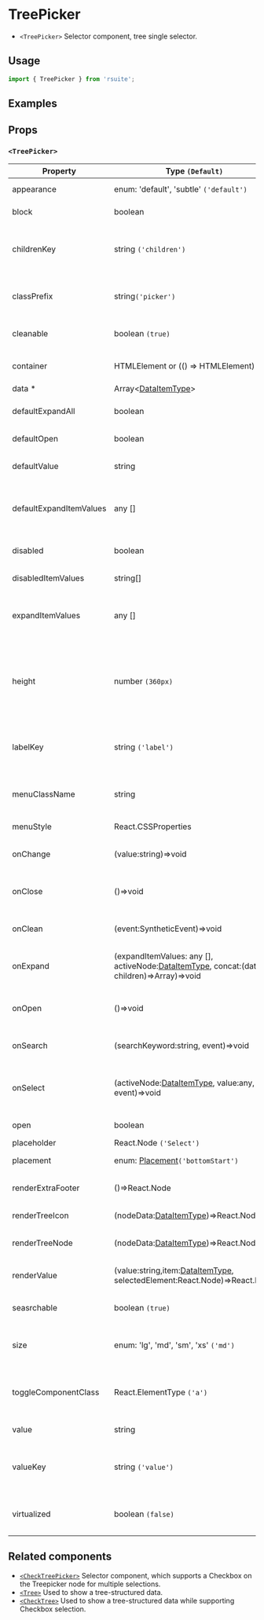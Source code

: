 # TreePicker

- `<TreePicker>` Selector component, tree single selector.

## Usage

```js
import { TreePicker } from 'rsuite';
```

## Examples

<!--{demo}-->

## Props

### `<TreePicker>`

| Property                | Type `(Default)`                                                                                    | Description                                                               |
| ----------------------- | --------------------------------------------------------------------------------------------------- | ------------------------------------------------------------------------- |
| appearance              | enum: 'default', 'subtle' `('default')`                                                             | Set picker appearence                                                     |
| block                   | boolean                                                                                             | Blocking an entire row                                                    |
| childrenKey             | string `('children')`                                                                               | Tree data structure Children property name                                |
| classPrefix             | string`('picker')`                                                                                  | The prefix of the component CSS class                                     |
| cleanable               | boolean `(true)`                                                                                    | Set whether you can clear                                                 |
| container               | HTMLElement or (() => HTMLElement)                                                                  | Sets the rendering container                                              |
| data \*                 | Array&lt;[DataItemType](#types)&gt;                                                                 | Tree data                                                                 |
| defaultExpandAll        | boolean                                                                                             | Expand all nodes By default                                               |
| defaultOpen             | boolean                                                                                             | Open by default                                                           |
| defaultValue            | string                                                                                              | Default selected Value                                                    |
| defaultExpandItemValues | any []                                                                                              | Set the value of the default expanded node                                |
| disabled                | boolean                                                                                             | Whether to disable Picker                                                 |
| disabledItemValues      | string[]                                                                                            | Disable item by value                                                     |
| expandItemValues        | any []                                                                                              | Set the value of the expanded node (controlled)                           |
| height                  | number `(360px)`                                                                                    | height of menu. When `virtualize` is true, you can set the height of menu |
| labelKey                | string `('label')`                                                                                  | Tree data structure Label property name                                   |
| menuClassName           | string                                                                                              | A css class to apply to the Menu DOM node                                 |
| menuStyle               | React.CSSProperties                                                                                 | style for Menu                                                            |
| onChange                | (value:string)=>void                                                                                | Callback function for data change                                         |
| onClose                 | ()=>void                                                                                            | Close Dropdown callback functions                                         |
| onClean                 | (event:SyntheticEvent)=>void                                                                        | Callback fired when value clean                                           |
| onExpand                | (expandItemValues: any [], activeNode:[DataItemType](#types), concat:(data, children)=>Array)=>void | Callback When tree node is displayed                                      |
| onOpen                  | ()=>void                                                                                            | Open Dropdown callback function                                           |
| onSearch                | (searchKeyword:string, event)=>void                                                                 | Search callback function                                                  |
| onSelect                | (activeNode:[DataItemType](#types), value:any, event)=>void                                         | Callback function after selecting tree node                               |
| open                    | boolean                                                                                             | Open (Controlled)                                                         |
| placeholder             | React.Node `('Select')`                                                                             | Placeholder                                                               |
| placement               | enum: [Placement](#types)`('bottomStart')`                                                          | Expand placement                                                          |
| renderExtraFooter       | ()=>React.Node                                                                                      | Customizing footer Content                                                |
| renderTreeIcon          | (nodeData:[DataItemType](#types))=>React.Node                                                       | Custom Render icon                                                        |
| renderTreeNode          | (nodeData:[DataItemType](#types))=>React.Node                                                       | Custom Render tree Node                                                   |
| renderValue             | (value:string,item:[DataItemType](#types), selectedElement:React.Node)=>React.Node                  | Custom Render Placeholder                                                 |
| seasrchable             | boolean `(true)`                                                                                    | Set whether you can search                                                |
| size                    | enum: 'lg', 'md', 'sm', 'xs' `('md')`                                                               | A picker can have different sizes                                         |
| toggleComponentClass    | React.ElementType `('a')`                                                                           | You can use a custom element for this component                           |
| value                   | string                                                                                              | Selected value                                                            |
| valueKey                | string `('value')`                                                                                  | Tree data Structure Value property name                                   |
| virtualized             | boolean `(false)`                                                                                   | Whether using Virtualized List                                            |

## Related components

- [`<CheckTreePicker>`](./check-tree-picker) Selector component, which supports a Checkbox on the Treepicker node for multiple selections.
- [`<Tree>`](./tree) Used to show a tree-structured data.
- [`<CheckTree>`](./check-tree) Used to show a tree-structured data while supporting Checkbox selection.
